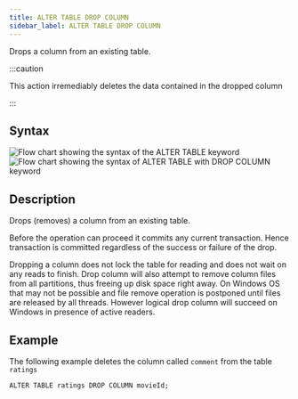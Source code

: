 ```yaml
---
title: ALTER TABLE DROP COLUMN
sidebar_label: ALTER TABLE DROP COLUMN
---
```


Drops a column from an existing table.

:::caution

This action irremediably deletes the data contained in the dropped column

:::

## Syntax

![Flow chart showing the syntax of the ALTER TABLE keyword](/img/docs/diagrams/alterTable.svg)
![Flow chart showing the syntax of ALTER TABLE with DROP COLUMN keyword](/img/docs/diagrams/alterTableDropColumn.svg)

## Description

Drops (removes) a column from an existing table.

Before the operation can proceed it commits any current transaction. Hence
transaction is committed regardless of the success or failure of the drop.

Dropping a column does not lock the table for reading and does not wait on any
reads to finish. Drop column will also attempt to remove column files from all
partitions, thus freeing up disk space right away. On Windows OS that may not be
possible and file remove operation is postponed until files are released by all
threads. However logical drop column will succeed on Windows in presence of
active readers.

## Example

The following example deletes the column called `comment` from the table
`ratings`

```questdb-sql title="Dropping a column"
ALTER TABLE ratings DROP COLUMN movieId;
```
